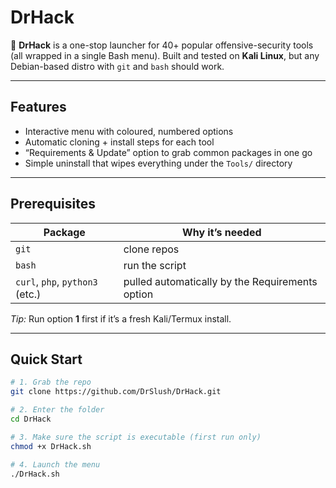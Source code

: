 # DrHack

🚀 **DrHack** is a one-stop launcher for 40+ popular offensive-security tools  
(all wrapped in a single Bash menu). Built and tested on **Kali Linux**, but any
Debian-based distro with `git` and `bash` should work.

---

## Features

- Interactive menu with coloured, numbered options  
- Automatic cloning + install steps for each tool  
- “Requirements & Update” option to grab common packages in one go  
- Simple uninstall that wipes everything under the `Tools/` directory

---

## Prerequisites

| Package | Why it’s needed |
|---------|-----------------|
| `git`   | clone repos      |
| `bash`  | run the script   |
| `curl`, `php`, `python3` (etc.) | pulled automatically by the Requirements option |

*Tip:* Run option **1** first if it’s a fresh Kali/Termux install.

---

## Quick Start

```bash
# 1. Grab the repo
git clone https://github.com/DrSlush/DrHack.git

# 2. Enter the folder
cd DrHack

# 3. Make sure the script is executable (first run only)
chmod +x DrHack.sh

# 4. Launch the menu
./DrHack.sh
